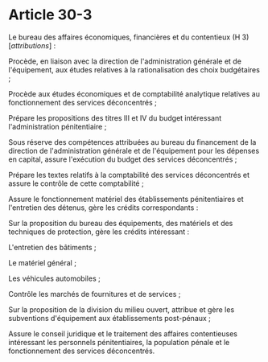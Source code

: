 # Article 30-3

Le bureau des affaires économiques, financières et du contentieux (H 3) [*attributions*] :

Procède, en liaison avec la direction de l'administration générale et de l'équipement, aux études relatives à la rationalisation des choix budgétaires ;

Procède aux études économiques et de comptabilité analytique relatives au fonctionnement des services déconcentrés ;

Prépare les propositions des titres III et IV du budget intéressant l'administration pénitentiaire ;

Sous réserve des compétences attribuées au bureau du financement de la direction de l'administration générale et de l'équipement pour les dépenses en capital, assure l'exécution du budget des services déconcentrés ;

Prépare les textes relatifs à la comptabilité des services déconcentrés et assure le contrôle de cette comptabilité ;

Assure le fonctionnement matériel des établissements pénitentiaires et l'entretien des détenus, gère les crédits correspondants :

Sur la proposition du bureau des équipements, des matériels et des techniques de protection, gère les crédits intéressant :

L'entretien des bâtiments ;

Le matériel général ;

Les véhicules automobiles ;

Contrôle les marchés de fournitures et de services ;

Sur la proposition de la division du milieu ouvert, attribue et gère les subventions d'équipement aux établissements post-pénaux ;

Assure le conseil juridique et le traitement des affaires contentieuses intéressant les personnels pénitentiaires, la population pénale et le fonctionnement des services déconcentrés.
